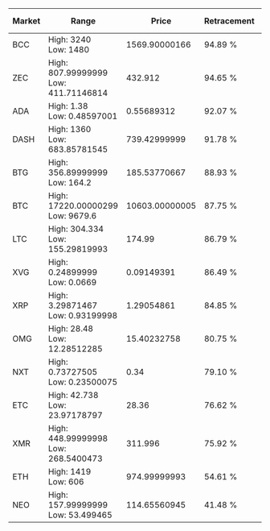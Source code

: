 | Market | Range | Price| Retracement | Doubles to 50% |
| --- | --- | --- | --- | --- |
| BCC | High: 3240<br />Low: 1480 | 1569.90000166 | 94.89 % | 1.50 |
| ZEC | High: 807.99999999<br />Low: 411.71146814 | 432.912 | 94.65 % | 1.41 |
| ADA | High: 1.38<br />Low: 0.48597001 | 0.55689312 | 92.07 % | 1.68 |
| DASH | High: 1360<br />Low: 683.85781545 | 739.42999999 | 91.78 % | 1.38 |
| BTG | High: 356.89999999<br />Low: 164.2 | 185.53770667 | 88.93 % | 1.40 |
| BTC | High: 17220.00000299<br />Low: 9679.6 | 10603.00000005 | 87.75 % | 1.27 |
| LTC | High: 304.334<br />Low: 155.29819993 | 174.99 | 86.79 % | 1.31 |
| XVG | High: 0.24899999<br />Low: 0.0669 | 0.09149391 | 86.49 % | 1.73 |
| XRP | High: 3.29871467<br />Low: 0.93199998 | 1.29054861 | 84.85 % | 1.64 |
| OMG | High: 28.48<br />Low: 12.28512285 | 15.40232758 | 80.75 % | 1.32 |
| NXT | High: 0.73727505<br />Low: 0.23500075 | 0.34 | 79.10 % | 1.43 |
| ETC | High: 42.738<br />Low: 23.97178797 | 28.36 | 76.62 % | 1.18 |
| XMR | High: 448.99999998<br />Low: 268.5400473 | 311.996 | 75.92 % | 1.15 |
| ETH | High: 1419<br />Low: 606 | 974.99999993 | 54.61 % | 1.04 |
| NEO | High: 157.99999999<br />Low: 53.499465 | 114.65560945 | 41.48 % | 0.00 |
